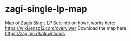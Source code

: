 # zagi-single-lp-map
Map of Zagis Single LP
See info on how it works here: https://wiki.jensz12.com/overviwer
Download the map here https://zagimc.dk/downloads
